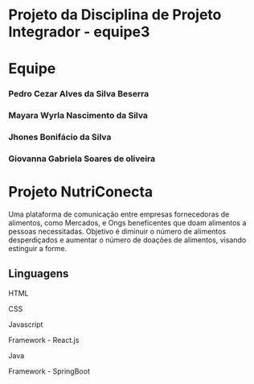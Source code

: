 # Projeto da Disciplina de Projeto Integrador - equipe3

<h1>Equipe</h1>

<h3>Pedro Cezar Alves da Silva Beserra</h3>
<h3>Mayara Wyrla Nascimento da Silva</h3>
<h3>Jhones Bonifácio da Silva</h3>
<h3>Giovanna Gabriela Soares de oliveira</h3>

<h1>Projeto NutriConecta</h1>

<p>Uma plataforma de comunicação entre empresas fornecedoras de alimentos, como Mercados, e 
    Ongs benefícentes que doam alimentos a pessoas necessitadas. Objetivo é diminuir o número de 
    alimentos desperdiçados e aumentar o número de doações de alimentos, visando estinguir a forme.</p>

<h2>Linguagens</h2>

<p>HTML</p>
<p>CSS</p>
<p>Javascript</p>
<p>Framework - React.js</p>
<p>Java</p>
<p>Framework - SpringBoot</p>